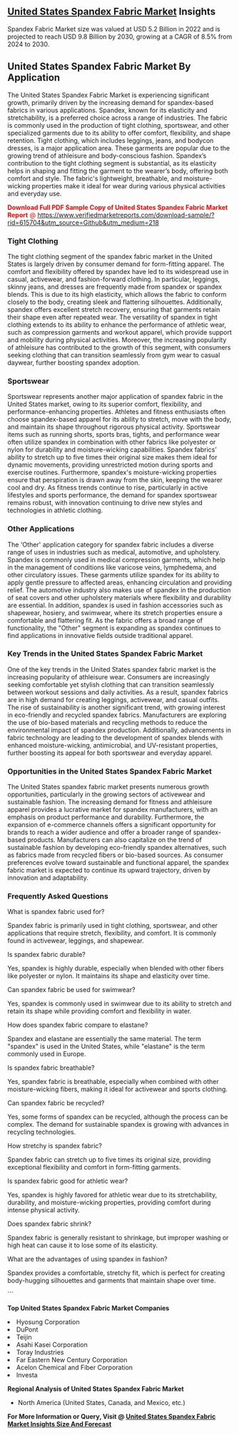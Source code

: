 <h2><a href="https://www.verifiedmarketreports.com/download-sample/?rid=615704&amp;utm_source=Github&amp;utm_medium=218" target="_blank">United States Spandex Fabric Market</a> Insights</h2><p>Spandex Fabric Market size was valued at USD 5.2 Billion in 2022 and is projected to reach USD 9.8 Billion by 2030, growing at a CAGR of 8.5% from 2024 to 2030.</p><p> <h2>United States Spandex Fabric Market By Application</h2> <p>The United States Spandex Fabric Market is experiencing significant growth, primarily driven by the increasing demand for spandex-based fabrics in various applications. Spandex, known for its elasticity and stretchability, is a preferred choice across a range of industries. The fabric is commonly used in the production of tight clothing, sportswear, and other specialized garments due to its ability to offer comfort, flexibility, and shape retention. Tight clothing, which includes leggings, jeans, and bodycon dresses, is a major application area. These garments are popular due to the growing trend of athleisure and body-conscious fashion. Spandex’s contribution to the tight clothing segment is substantial, as its elasticity helps in shaping and fitting the garment to the wearer’s body, offering both comfort and style. The fabric's lightweight, breathable, and moisture-wicking properties make it ideal for wear during various physical activities and everyday use. <p><span class=""><span style="color: #ff0000;"><strong>Download Full PDF Sample Copy of United States Spandex Fabric Market Report</strong> @ </span><a href="https://www.verifiedmarketreports.com/download-sample/?rid=615704&amp;utm_source=Github&amp;utm_medium=218" target="_blank">https://www.verifiedmarketreports.com/download-sample/?rid=615704&amp;utm_source=Github&amp;utm_medium=218</a></span></p> <h3>Tight Clothing</h3> <p>The tight clothing segment of the spandex fabric market in the United States is largely driven by consumer demand for form-fitting apparel. The comfort and flexibility offered by spandex have led to its widespread use in casual, activewear, and fashion-forward clothing. In particular, leggings, skinny jeans, and dresses are frequently made from spandex or spandex blends. This is due to its high elasticity, which allows the fabric to conform closely to the body, creating sleek and flattering silhouettes. Additionally, spandex offers excellent stretch recovery, ensuring that garments retain their shape even after repeated wear. The versatility of spandex in tight clothing extends to its ability to enhance the performance of athletic wear, such as compression garments and workout apparel, which provide support and mobility during physical activities. Moreover, the increasing popularity of athleisure has contributed to the growth of this segment, with consumers seeking clothing that can transition seamlessly from gym wear to casual daywear, further boosting spandex adoption. <h3>Sportswear</h3> <p>Sportswear represents another major application of spandex fabric in the United States market, owing to its superior comfort, flexibility, and performance-enhancing properties. Athletes and fitness enthusiasts often choose spandex-based apparel for its ability to stretch, move with the body, and maintain its shape throughout rigorous physical activity. Sportswear items such as running shorts, sports bras, tights, and performance wear often utilize spandex in combination with other fabrics like polyester or nylon for durability and moisture-wicking capabilities. Spandex fabrics’ ability to stretch up to five times their original size makes them ideal for dynamic movements, providing unrestricted motion during sports and exercise routines. Furthermore, spandex's moisture-wicking properties ensure that perspiration is drawn away from the skin, keeping the wearer cool and dry. As fitness trends continue to rise, particularly in active lifestyles and sports performance, the demand for spandex sportswear remains robust, with innovation continuing to drive new styles and technologies in athletic clothing. <h3>Other Applications</h3> <p>The 'Other' application category for spandex fabric includes a diverse range of uses in industries such as medical, automotive, and upholstery. Spandex is commonly used in medical compression garments, which help in the management of conditions like varicose veins, lymphedema, and other circulatory issues. These garments utilize spandex for its ability to apply gentle pressure to affected areas, enhancing circulation and providing relief. The automotive industry also makes use of spandex in the production of seat covers and other upholstery materials where flexibility and durability are essential. In addition, spandex is used in fashion accessories such as shapewear, hosiery, and swimwear, where its stretch properties ensure a comfortable and flattering fit. As the fabric offers a broad range of functionality, the "Other" segment is expanding as spandex continues to find applications in innovative fields outside traditional apparel. <h3>Key Trends in the United States Spandex Fabric Market</h3> <p>One of the key trends in the United States spandex fabric market is the increasing popularity of athleisure wear. Consumers are increasingly seeking comfortable yet stylish clothing that can transition seamlessly between workout sessions and daily activities. As a result, spandex fabrics are in high demand for creating leggings, activewear, and casual outfits. The rise of sustainability is another significant trend, with growing interest in eco-friendly and recycled spandex fabrics. Manufacturers are exploring the use of bio-based materials and recycling methods to reduce the environmental impact of spandex production. Additionally, advancements in fabric technology are leading to the development of spandex blends with enhanced moisture-wicking, antimicrobial, and UV-resistant properties, further boosting its appeal for both sportswear and everyday apparel. <h3>Opportunities in the United States Spandex Fabric Market</h3> <p>The United States spandex fabric market presents numerous growth opportunities, particularly in the growing sectors of activewear and sustainable fashion. The increasing demand for fitness and athleisure apparel provides a lucrative market for spandex manufacturers, with an emphasis on product performance and durability. Furthermore, the expansion of e-commerce channels offers a significant opportunity for brands to reach a wider audience and offer a broader range of spandex-based products. Manufacturers can also capitalize on the trend of sustainable fashion by developing eco-friendly spandex alternatives, such as fabrics made from recycled fibers or bio-based sources. As consumer preferences evolve toward sustainable and functional apparel, the spandex fabric market is expected to continue its upward trajectory, driven by innovation and adaptability. <h3>Frequently Asked Questions</h3> <p>What is spandex fabric used for?</p> <p>Spandex fabric is primarily used in tight clothing, sportswear, and other applications that require stretch, flexibility, and comfort. It is commonly found in activewear, leggings, and shapewear.</p> <p>Is spandex fabric durable?</p> <p>Yes, spandex is highly durable, especially when blended with other fibers like polyester or nylon. It maintains its shape and elasticity over time.</p> <p>Can spandex fabric be used for swimwear?</p> <p>Yes, spandex is commonly used in swimwear due to its ability to stretch and retain its shape while providing comfort and flexibility in water.</p> <p>How does spandex fabric compare to elastane?</p> <p>Spandex and elastane are essentially the same material. The term "spandex" is used in the United States, while "elastane" is the term commonly used in Europe.</p> <p>Is spandex fabric breathable?</p> <p>Yes, spandex fabric is breathable, especially when combined with other moisture-wicking fibers, making it ideal for activewear and sports clothing.</p> <p>Can spandex fabric be recycled?</p> <p>Yes, some forms of spandex can be recycled, although the process can be complex. The demand for sustainable spandex is growing with advances in recycling technologies.</p> <p>How stretchy is spandex fabric?</p> <p>Spandex fabric can stretch up to five times its original size, providing exceptional flexibility and comfort in form-fitting garments.</p> <p>Is spandex fabric good for athletic wear?</p> <p>Yes, spandex is highly favored for athletic wear due to its stretchability, durability, and moisture-wicking properties, providing comfort during intense physical activity.</p> <p>Does spandex fabric shrink?</p> <p>Spandex fabric is generally resistant to shrinkage, but improper washing or high heat can cause it to lose some of its elasticity.</p> <p>What are the advantages of using spandex in fashion?</p> <p>Spandex provides a comfortable, stretchy fit, which is perfect for creating body-hugging silhouettes and garments that maintain shape over time.</p> ```</p><p><strong>Top United States Spandex Fabric Market Companies</strong></p><div data-test-id=""><p><li>Hyosung Corporation</li><li> DuPont</li><li> Teijin</li><li> Asahi Kasei Corporation</li><li> Toray Industries</li><li> Far Eastern New Century Corporation</li><li> Acelon Chemical and Fiber Corporation</li><li> Investa</li></p><div><strong>Regional Analysis of&nbsp;United States Spandex Fabric Market</strong></div><ul><li dir="ltr"><p dir="ltr">North America&nbsp;(United States, Canada, and Mexico, etc.)</p></li></ul><p><strong>For More Information or Query, Visit @&nbsp;</strong><strong><a href="https://www.verifiedmarketreports.com/product/spandex-fabric-market/?utm_source=Github&amp;utm_medium=218" target="_blank">United States Spandex Fabric Market Insights Size And Forecast</a></strong></p></div>
